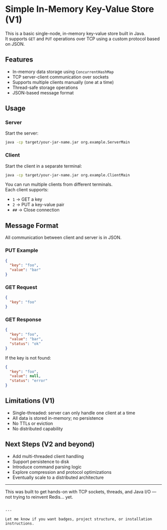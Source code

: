 

# Simple In-Memory Key-Value Store (V1)

This is a basic single-node, in-memory key-value store built in Java.  
It supports `GET` and `PUT` operations over TCP using a custom protocol based on JSON.

## Features

- In-memory data storage using `ConcurrentHashMap`
- TCP server-client communication over sockets
- Supports multiple clients manually (one at a time)
- Thread-safe storage operations
- JSON-based message format

## Usage

### Server
Start the server:
```bash
java -cp target/your-jar-name.jar org.example.ServerMain
```

### Client
Start the client in a separate terminal:
```bash
java -cp target/your-jar-name.jar org.example.ClientMain
```

You can run multiple clients from different terminals.  
Each client supports:
- `1` → GET a key
- `2` → PUT a key-value pair
- `##` → Close connection

## Message Format

All communication between client and server is in JSON.

### PUT Example
```json
{
  "key": "foo",
  "value": "bar"
}
```

### GET Request
```json
{
  "key": "foo"
}
```

### GET Response
```json
{
  "key": "foo",
  "value": "bar",
  "status": "ok"
}
```

If the key is not found:
```json
{
  "key": "foo",
  "value": null,
  "status": "error"
}
```

## Limitations (V1)

- Single-threaded: server can only handle one client at a time
- All data is stored in-memory; no persistence
- No TTLs or eviction
- No distributed capability

## Next Steps (V2 and beyond)

- Add multi-threaded client handling
- Support persistence to disk
- Introduce command parsing logic
- Explore compression and protocol optimizations
- Eventually scale to a distributed architecture

---

This was built to get hands-on with TCP sockets, threads, and Java I/O — not trying to reinvent Redis... yet.
```

---

Let me know if you want badges, project structure, or installation instructions.
